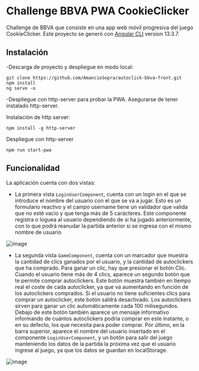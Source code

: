# Challenge BBVA PWA CookieClicker
Challenge de BBVA que consiste en una app web móvil progresiva del juego CookieClicker.
Este proyecto se generó con [Angular CLI](https://github.com/angular/angular-cli) version 13.3.7.

## Instalación
-Descarga de proyecto y despliegue en modo local:
```
git clone https://github.com/AmancioSopra/autoclick-bbva-front.git
npm install
ng serve -o
```
-Despliegue con http-server para probar la PWA. Asegurarse de tener instalado http-server.

Instalación de http server:
  ```
  npm install -g http-server
  ```
  
 Despliegue con http-server
  ```
  npm run start-pwa
  ```
  
  ## Funcionalidad
  La aplicación cuenta con dos vistas:
  
  - La primera vista `LoginUserComponent`, cuenta con un login en el que se introduce el nombre del usuario con el que se va a jugar. Esto es un formulario reactivo y el campo username tiene un validador que valida que no esté vacío y que tenga más de 5 carácteres. Este componente registra o loguea al usuario dependiendo de si ha jugado anteriormente, con lo que podrá reanudar la partida anterior si se ingresa con el mismo nombre de usuario
  
![image](https://user-images.githubusercontent.com/91079719/195526313-51a60ce2-933c-424c-9685-912b0f4daa1a.png)
  
 - La segunda vista `GameComponent`, cuenta con un marcador que muestra la cantidad de clics ganados por el usuario, y la cantidad de autoclickers que ha comprado. Para ganar un clic, hay que presionar el botón Clic. Cuando el usuario tiene más de 4 clics, aparece un segundo botón que te permite comprar autoclickers. Este botón muestra también en tiempo real el coste de cada autoclicker, ya que va aumentando en función de los autoclickers comprados. Si el usuario no tiene suficientes clics para comprar un autoclicker, este botón saldrá desactivado. Los autoclickers sirven para ganar un clic automáticamente cada 100 milisegundos. Debajo de este botón también aparece un mensaje informativo informando de cuántos autoclickers podría comprar en este instante, o en su defecto, los que necesita para poder comprar. Por último, en la barra superior, aparece el nombre del usuario insertado en el componente `LoginUserComponent`, y un botón para salir del juego manteniendo los datos de la partida la próxima vez que el usuario ingrese al juego, ya que los datos se guardan en localStorage.

![image](https://user-images.githubusercontent.com/91079719/195526465-068db431-5ffe-436a-8702-39306d8e887f.png)




